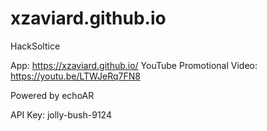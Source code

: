 # xzaviard.github.io
HackSoltice

App: https://xzaviard.github.io/
YouTube Promotional Video: https://youtu.be/LTWJeRq7FN8

Powered by echoAR

API Key: jolly-bush-9124
